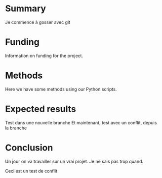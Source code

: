 # Summary

Je commence à gosser avec git

# Funding

Information on funding for the project.

# Methods

Here we have some methods using our Python scripts.

# Expected results

Test dans une nouvelle branche
Et maintenant, test avec un conflit, depuis la branche

# Conclusion

Un jour on va travailler sur un vrai projet.
Je ne sais pas trop quand.

Ceci est un test de conflit
